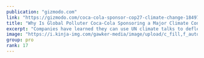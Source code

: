 ```yaml
---
publication: "gizmodo.com"
link: "https://gizmodo.com/coca-cola-sponsor-cop27-climate-change-1849716645"
title: "Why Is Global Polluter Coca-Cola Sponsoring a Major Climate Conference?"
excerpt: "Companies have learned they can use UN climate talks to deflect from their contributions to the global crisis."
image: "https://i.kinja-img.com/gawker-media/image/upload/c_fill,f_auto,fl_progressive,g_center,h_675,pg_1,q_80,w_1200/cb7998eda34aa2d0c8ea5e21b9372934.jpg"
group: pro
rank: 17
---
```

